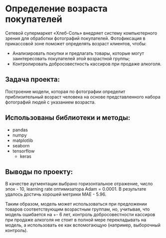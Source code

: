 # Определение возраста покупателей

Сетевой супермаркет «Хлеб-Соль» внедряет систему компьютерного зрения для обработки фотографий покупателей. Фотофиксация в прикассовой зоне поможет определять возраст клиентов, чтобы:
* Анализировать покупки и предлагать товары, которые могут заинтересовать покупателей этой возрастной группы;
* Контролировать добросовестность кассиров при продаже алкоголя.

## Задача проекта:
Построение модели, которая по фотографии определит приблизительный возраст человека на основе представленного набора фотографий людей с указанием возраста.

## Использованы библиотеки и методы:
- pandas
- numpy
- matplotlib
- seaborn
- tensorflow
    - keras

## Выводы по проекту:
В качестве аугментации выбрано горизонтальное отражение, число эпох - 10, learning rate оптимизатора Adam = 0.0001. В результате удалось достичь хорошей метрики MAE - 5.96.

Таким образом, модель может использоваться при предложении товаров соответствующим возрастным группам, но, учитывая, что модель ошибается на +- 6 лет, контроль добросовестности кассиров при продаже алкоголя не стоит в полной мере перекладывать на модель, а использовать ее как вспомогающую (например, выборочный контроль).
